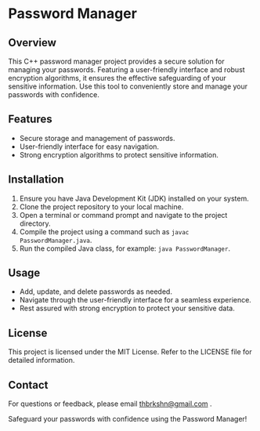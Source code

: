 # Password Manager

## Overview

  This C++ password manager project provides a secure solution for managing your passwords. Featuring a user-friendly interface and robust encryption algorithms, it ensures the effective safeguarding of your sensitive information. Use this tool to conveniently store and manage your passwords with confidence.

## Features

- Secure storage and management of passwords.
- User-friendly interface for easy navigation.
- Strong encryption algorithms to protect sensitive information.

## Installation

1. Ensure you have Java Development Kit (JDK) installed on your system.
2. Clone the project repository to your local machine.
3. Open a terminal or command prompt and navigate to the project directory.
4. Compile the project using a command such as `javac PasswordManager.java`.
5. Run the compiled Java class, for example: `java PasswordManager`.

## Usage

- Add, update, and delete passwords as needed.
- Navigate through the user-friendly interface for a seamless experience.
- Rest assured with strong encryption to protect your sensitive data.

## License

This project is licensed under the MIT License. Refer to the LICENSE file for detailed information.

## Contact

For questions or feedback, please email thbrkshn@gmail.com .

Safeguard your passwords with confidence using the Password Manager!
